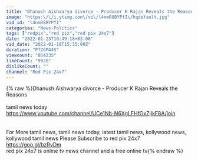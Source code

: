 ```yaml
---
title: "Dhanush Aishwarya divorce - Producer K Rajan Reveals the Reasons"
image: "https:\/\/i.ytimg.com\/vi\/l4nmR8BYPfI\/hqdefault.jpg"
vid_id: "l4nmR8BYPfI"
categories: "News-Politics"
tags: ["redpix","red pix","red pix 24x7"]
date: "2022-01-23T10:49:18+03:00"
vid_date: "2022-01-18T15:35:00Z"
duration: "PT26M44S"
viewcount: "854235"
likeCount: "9928"
dislikeCount: ""
channel: "Red Pix 24x7"
---
```

{% raw %}Dhanush Aishwarya divorce - Producer K Rajan Reveals the Reasons <br /><br />tamil news today<br /><a rel="nofollow" target="blank" href="https://www.youtube.com/channel/UCe1Nb-N6XgLFHfGxZjIkF8A/join">https://www.youtube.com/channel/UCe1Nb-N6XgLFHfGxZjIkF8A/join</a><br /><br /><br />For More tamil news, tamil news today, latest tamil news, kollywood news, kollywood tamil news Please Subscribe to red pix 24x7 <a rel="nofollow" target="blank" href="https://goo.gl/bzRyDm">https://goo.gl/bzRyDm</a><br />red pix 24x7 is online tv news channel and a free online tv{% endraw %}
